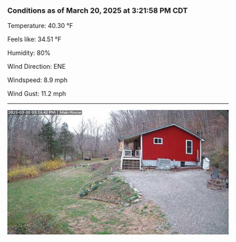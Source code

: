### Conditions as of March 20, 2025 at 3:21:58 PM CDT 

Temperature: 40.30 &deg;F

Feels like: 34.51 &deg;F

Humidity: 80%

Wind Direction: ENE

Windspeed: 8.9 mph

Wind Gust: 11.2 mph

---

<img src="./images/latest.jpeg"/>

